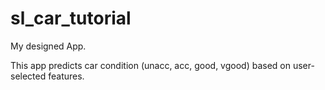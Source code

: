 # sl_car_tutorial
My designed App.

This app predicts car condition (unacc, acc, good, vgood) based on user-selected features.
